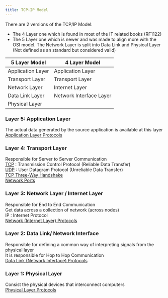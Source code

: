 ```yaml
---
title: TCP-IP Model
---
```


There are 2 versions of the TCP/IP Model:

* The 4 Layer one which is found in most of the IT related books (RF1122)
* The 5 Layer one which is newer and was made to align more with the OSI model. The Network Layer is split into Data Link and Physical Layer (Not defined as an standard but considered valid)

| 5 Layer Model     | 4 Layer Model           |
| ----------------- | ----------------------- |
| Application Layer | Application Layer       |
| Transport Layer   | Transport Layer         |
| Network Layer     | Internet Layer          |
| Data Link Layer   | Network Interface Layer |
| Physical Layer    |                         |

### Layer 5: Application Layer

The actual data generated by the source application is available at this layer  
[Application Layer Protocols](../TCP-IP%20Layers/5%20-%20Application%20Layer%20Protocol/Application%20Layer%20Protocols.md)

### Layer 4: Transport Layer

Responsible for Server to Server Communication  
[TCP](../TCP-IP%20Layers/4%20-%20Transport%20Layer%20Protocols/TCP%20%28Transmission%20Control%20Protocol%29.md) : Transmission Control Protocol (Reliable Data Transfer)  
[UDP](../TCP-IP%20Layers/4%20-%20Transport%20Layer%20Protocols/UDP%20%28User%20Datagram%20Protocol%29.md) : User Datagram Protocol (Unreliable Data Transfer)  
[TCP Three-Way Handshake](../../Information%20Security/Tools%20&%20Services/Nmap/TCP%20Three-Way%20Handshake.md)  
[Network Ports](../TCP-IP%20Layers/4%20-%20Transport%20Layer%20Protocols/Network%20Ports.md)

### Layer 3: Network Layer / Internet Layer

Responsible for End to End Communication  
Get data across a collection of network (across nodes)  
IP : Internet Protocol  
[Network (Internet Layer) Protocols](../TCP-IP%20Layers/3%20-%20Network%20%28Internet%20Layer%29%20Protocols/Network%20%28Internet%20Layer%29%20Protocols.md)

### Layer 2: Data Link/ Network Interface

Responsible for defining a common way of interpreting signals from the physical layer  
It is responsible for Hop to Hop Communication  
[Data Link (Network Interface) Protocols](../TCP-IP%20Layers/2%20-%20Data%20Link%20%28Network%20Interface%29%20Protocols/Data%20Link%20%28Network%20Interface%29%20Protocols.md)

### Layer 1: Physical Layer

Consist the physical devices that interconnect computers  
[Physical Layer Protocols](../TCP-IP%20Layers/1%20-%20Physical%20Layer%20Protocols/Physical%20Layer%20Protocols.md)